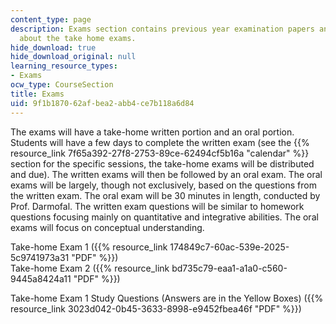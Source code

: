 ```yaml
---
content_type: page
description: Exams section contains previous year examination papers and information
  about the take home exams.
hide_download: true
hide_download_original: null
learning_resource_types:
- Exams
ocw_type: CourseSection
title: Exams
uid: 9f1b1870-62af-bea2-abb4-ce7b118a6d84
---
```


The exams will have a take-home written portion and an oral portion. Students will have a few days to complete the written exam (see the {{% resource_link 7f65a392-27f8-2753-89ce-62494cf5b16a "calendar" %}} section for the specific sessions, the take-home exams will be distributed and due). The written exams will then be followed by an oral exam. The oral exams will be largely, though not exclusively, based on the questions from the written exam. The oral exam will be 30 minutes in length, conducted by Prof. Darmofal. The written exam questions will be similar to homework questions focusing mainly on quantitative and integrative abilities. The oral exams will focus on conceptual understanding.

Take-home Exam 1 ({{% resource_link 174849c7-60ac-539e-2025-5c9741973a31 "PDF" %}})  
Take-home Exam 2 ({{% resource_link bd735c79-eaa1-a1a0-c560-9445a8424a11 "PDF" %}})

Take-home Exam 1 Study Questions (Answers are in the Yellow Boxes) ({{% resource_link 3023d042-0b45-3633-8998-e9452fbea46f "PDF" %}})